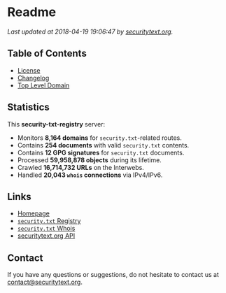 # Readme

_Last updated at 2018-04-19 19:06:47 by [securitytext.org](https://securitytext.org)._

## Table of Contents

* [License](LICENSE.md)
* [Changelog](CHANGELOG.md)
* [Top Level Domain](TLD.md)

## Statistics

This **security-txt-registry** server:

* Monitors **8,164 domains** for `security.txt`-related routes.
* Contains **254 documents** with valid `security.txt` contents.
* Contains **12 GPG signatures** for `security.txt` documents.
* Processed **59,958,878 objects** during its lifetime.
* Crawled **16,714,732 URLs** on the Interwebs.
* Handled **20,043 `whois` connections** via IPv4/IPv6.

## Links

* [Homepage](https://securitytext.org)
* [`security.txt` Registry](https://registry.securitytext.org)
* [`security.txt` Whois](https://whois.securitytext.org)
* [securitytext.org API](https://registry.securitytext.org)

## Contact

If you have any questions or suggestions, do not hesitate to contact us at contact@securitytext.org.
